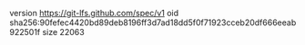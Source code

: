 version https://git-lfs.github.com/spec/v1
oid sha256:90fefec4420bd89deb8196ff3d7ad18dd5f0f71923cceb20df666eeab922501f
size 22063
